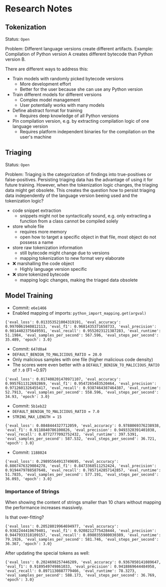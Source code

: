 # Research Notes

## Tokenization

Status: `Open`

Problem: Different language versions create different artifacts. Example: Compilation of Python version A creates different bytecode than Python version B.

There are different ways to address this:

- Train models with randomly picked bytecode versions
    - More development effort
    - Better for the user because she can use any Python version
- Train different models for different versions
    - Complex model management
    - User potentially works with many models
- Define abstract format for training
    - Requires deep knowledge of all Python versions
- Pin compilation version, e.g. by extracting compilation logic of one language version
    - Requires platform independent binaries for the compilation on the user's machine

## Triaging

Status: `Open`

Problem: Triaging is the categorization of findings into true-positives or false-positives. Persisting triaging data has the advantage of using it for future training. However, when the tokenization logic changes, the triaging data might get obsolete. This creates the question how to persist triaging data independently of the language version beeing used and the tokenization logic?

- code snippet extraction
    - snippets might not be syntactically sound, e.g. only extracting a function from a class cannot be compiled solely
- store whole file
    - requires more memory
    - open how to target a specific object in that file, most object do not possess a name
- store raw tokenization information
    - still bytecode might change due to versions
    - mapping tokenization to new format very elaborate
- ❌ marshalling the code object
    - Highly language version specific
- ❌ store tokenized bytecode
    - mapping logic changes, making the triaged data obsolete

## Model Training

- Commit: `e6e1466`
- Enabled mapping of imports: `python_import_mapping.get(argval)`

```
{'eval_loss': 0.013353521004319191, 'eval_accuracy': 0.9970061940812113, 'eval_f1': 0.9681435371658733, 'eval_precision': 0.9814402375649591, 'eval_recall': 0.9552023121387283, 'eval_runtime': 51.1984, 'eval_samples_per_second': 567.596, 'eval_steps_per_second': 35.489, 'epoch': 3.0}
```

- Commit: `647d0a4`
- `DEFAULT_BENIGN_TO_MALICIOUS_RATIO = 20.0`
- Only malicious samples with one file (higher malicious code density)
- The scores were even better with a `DEFAULT_BENIGN_TO_MALICIOUS_RATIO` of `7.0` (F1 ~0.97)

```
{'eval_loss': 0.017408201470971107, 'eval_accuracy': 0.9957611312692869, 'eval_f1': 0.9547265483520464, 'eval_precision': 0.9712601326455417, 'eval_recall': 0.9387464387464387, 'eval_runtime': 52.7913, 'eval_samples_per_second': 558.596, 'eval_steps_per_second': 34.93, 'epoch': 3.0}
```

- Commit: `5b1eb22`
- `DEFAULT_BENIGN_TO_MALICIOUS_RATIO = 7.0`
- `STRING_MAX_LENGTH = 15`

```
{'eval_loss': 0.0848444327712059, 'eval_accuracy': 0.9788069376238938, 'eval_f1': 0.9118840786100826, 'eval_precision': 0.9493328391401038, 'eval_recall': 0.8772777092752432, 'eval_runtime': 397.5391, 'eval_samples_per_second': 587.532, 'eval_steps_per_second': 36.721, 'epoch': 3.0}
```

- Commit: `1188024`

```
{'eval_loss': 0.29895564913749695, 'eval_accuracy': 0.8867476329084278, 'eval_f1': 0.8473368511252424, 'eval_precision': 0.9194479788587648, 'eval_recall': 0.7857142857142857, 'eval_runtime': 51.7835, 'eval_samples_per_second': 577.191, 'eval_steps_per_second': 36.093, 'epoch': 3.0}
```

### Importance of Strings

When showing the content of strings smaller than 10 chars without mapping the performance increases massively.

Is that over-fitting?

```
{'eval_loss': 0.20528019964694977, 'eval_accuracy': 0.9382244410679401, 'eval_f1': 0.9208212775428444, 'eval_precision': 0.9447933318109157, 'eval_recall': 0.8980355980030389, 'eval_runtime': 79.1926, 'eval_samples_per_second': 581.746, 'eval_steps_per_second': 36.367, 'epoch': 3.0}
```

After updating the special tokens as well:

```
{'eval_loss': 0.2024698257446289, 'eval_accuracy': 0.9367050141089647, 'eval_f1': 0.9189549749861033, 'eval_precision': 0.9418869644484958, 'eval_recall': 0.8971130887779466, 'eval_runtime': 78.3273, 'eval_samples_per_second': 588.173, 'eval_steps_per_second': 36.769, 'epoch': 3.0}
```